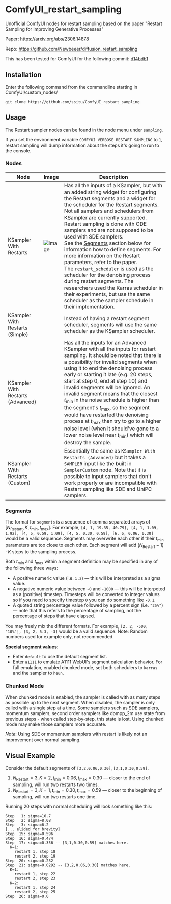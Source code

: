 # ComfyUI_restart_sampling
Unofficial [ComfyUI](https://github.com/comfyanonymous/ComfyUI) nodes for restart sampling based on the paper "Restart Sampling for Improving Generative Processes"

Paper: https://arxiv.org/abs/2306.14878

Repo: https://github.com/Newbeeer/diffusion_restart_sampling

This has been tested for ComfyUI for the following commit: [d14bdb1](https://github.com/comfyanonymous/ComfyUI/commit/d14bdb18967f7413852a364747c49599de537eec)

## Installation

Enter the following command from the commandline starting in ComfyUI/custom_nodes/
```
git clone https://github.com/ssitu/ComfyUI_restart_sampling
```

## Usage

The Restart sampler nodes can be found in the node menu under `sampling`.

If you set the environment variable `COMFYUI_VERBOSE_RESTART_SAMPLING` to `1`, restart sampling will dump
information about the steps it's going to run to the console.

### Nodes

|Node|Image|Description|
| --- | --- | --- |
| KSampler With Restarts | ![image](https://github.com/ssitu/ComfyUI_restart_sampling/assets/57548627/7696da21-ea8c-4263-91a9-658d0f87dc47) | Has all the inputs of a KSampler, but with an added string widget for configuring the Restart segments and a widget for the scheduler for the Restart segments. Not all samplers and schedulers from KSampler are currently supported. Restart sampling is done with ODE samplers and are not supposed to be used with SDE samplers. <br>See the [Segments](#segments) section below for information how to define segments. For more information on the Restart parameters, refer to the paper. <br>The `restart_scheduler` is used as the scheduler for the denoising process during restart segments. The researchers used the Karras scheduler in their experiments, but use the same scheduler as the sampler schedule in their implementation. |
| KSampler With Restarts (Simple) | | Instead of having a restart segment scheduler, segments will use the same scheduler as the KSampler scheduler. |
| KSampler With Restarts (Advanced) | | Has all the inputs for an Advanced KSampler with all the inputs for restart sampling. It should be noted that there is a possibility for invalid segments when using it to end the denoising process early or starting it late (e.g. 20 steps, start at step 0, end at step 10) and invalid segments will be ignored. An invalid segment means that the closest $t_{\textrm{min}}$ in the noise schedule is higher than the segment's $t_{\textrm{max}}$, so the segment would have restarted the denoising process at $t_{\textrm{max}}$ then try to go to a higher noise level (when it should've gone to a lower noise level near $t_{\textrm{min}}$) which will destroy the sample. |
| KSampler With Restarts (Custom) | | Essentially the same as `KSampler With Restarts (Advanced)` but it takes a `SAMPLER` input like the built in `SamplerCustom` node. Note that it is possible to input samplers that don't work properly or are incompatible with Restart sampling like SDE and UniPC samplers.|

### Segments

The format for `segments` is a sequence of comma separated arrays of ${[N_{\textrm{Restart}}, K, t_{\textrm{min}}, t_{\textrm{max}}]}$. For example, `[4, 1, 19.35, 40.79], [4, 1, 1.09, 1.92], [4, 5, 0.59, 1.09], [4, 5, 0.30, 0.59], [6, 6, 0.06, 0.30]` would be a valid sequence. Segments may overwrite each other if their $t_{\textrm{min}}$ parameters are too close to each other. Each segment will add $(N_{\textrm{Restart}} - 1) \cdot K$ steps to the sampling process.

Both $t_{\textrm{min}}$ and $t_{\textrm{max}}$ within a segment definition may be specified in any of the following three ways:

* A positive numeric value (i.e. `1.2`) — this will be interpreted as a sigma value.
* A negative numeric value between `-0` and `-1000` — this will be interpeted as a (positive) timestep. Timesteps will be converted to integer values so if you need to specify timestep `0` you can do something like `-0.1`.
* A quoted string percentage value followed by a percent sign (i.e. `"25%"`) — note that this refers to the percentage of sampling, not the percentage of steps that have elapsed.

You may freely mix the different formats. For example, `[2, 2, -500, "10%"], [3, 2, 5.3, -3]` would be a valid sequence. Note: Random numbers used for example only, not recommended.

**Special segment values**:

* Enter `default` to use the default segment list.
* Enter `a1111` to emulate A1111 WebUI's segment calculation behavior.
For full emulation, enabled chunked mode, set both schedulers to `karras` and the sampler to `heun`.

### Chunked Mode

When chunked mode is enabled, the sampler is called with as many steps as possible up to the next segment. When disabled, the sampler
is only called with a single step at a time. Some samplers such as SDE samplers, momentum samplers, second order samplers
like dpmpp_2m use state from previous steps - when called step-by-step, this state is lost. Using chunked mode may make those
samplers more accurate.

*Note*: Using SDE or momentum samplers with restart is likely not an improvement over normal sampling.

## Visual Example

Consider the default segments of `[3,2,0.06,0.30],[3,1,0.30,0.59]`.

1. $N_{\textrm{Restart}}=3, {K}=2, t_{\textrm{min}}=0.06, t_{\textrm{max}}=0.30$ — closer to the end of sampling, will run two restarts two times.
2. $N_{\textrm{Restart}}=3, {K}=1, t_{\textrm{min}}=0.30, t_{\textrm{max}}=0.59$ — closer to the beginning of sampling, will run two restarts one time.

Running 20 steps with normal scheduling will look something like this:

```plaintext
Step   1: sigma=10.7
Step   2: sigma=8.08
Step   3: sigma=6.2
[... elided for brevity]
Step  15: sigma=0.596
Step  16: sigma=0.474
Step  17: sigma=0.356 -- [3,1,0.30,0.59] matches here.
  K=1:
    restart 1, step 18
    restart 2, step 19
Step  20: sigma=0.232
Step  21: sigma=0.0292 -- [3,2,0.06,0.30] matches here.
  K=1:
    restart 1, step 22
    restart 2, step 23
  K=2:
    restart 1, step 24
    restart 2, step 25
Step  26: sigma=0.0
```
